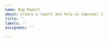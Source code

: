 ```yaml
---
name: Bug Report
about: Create a report and help us improve! 🤕
title: ''
labels: ''
assignees: ''

---
```


<!-- Thanks for reporting an issue, please review the task list below before submitting the issue : -->
<!-- - [ ] I checked my [browser's console](https://balsamiq.com/support/faqs/browserconsole/) output for errors and included it in the issue if any -->
<!-- - [ ] I have attached [an export of my aggr database](https://imgur.com/a/traIrKb) in the issue -->
<!-- - [ ] I documented the issue with screenshots-->
<!-- - [ ] I provided a clear and concise description of what the bug is (see both sections below) -->